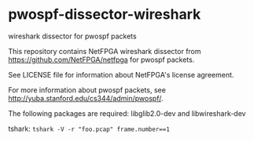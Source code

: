 # pwospf-dissector-wireshark
wireshark dissector for pwospf packets

This repository contains NetFPGA wireshark dissector from https://github.com/NetFPGA/netfpga for pwospf packets.

See LICENSE file for information about NetFPGA's license agreement.

For more information about pwospf packets, see http://yuba.stanford.edu/cs344/admin/pwospf/.

The following packages are required: libglib2.0-dev and libwireshark-dev

tshark: `tshark -V -r "foo.pcap" frame.number==1`
